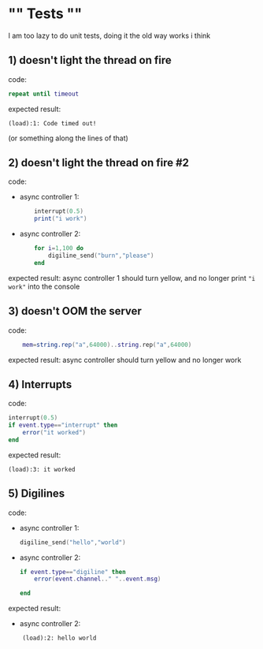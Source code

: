 # "" Tests ""

I am too lazy to do unit tests, doing it the old way works i think

## 1) doesn't light the thread on fire
code:
```lua
repeat until timeout
```
expected result:
```
(load):1: Code timed out!
``` 
(or something along the lines of that)
## 2) doesn't light the thread on fire #2
code:

- async controller 1:
    ```lua
        interrupt(0.5)
        print("i work")
    ```
- async controller 2:
    ```lua
        for i=1,100 do
            digiline_send("burn","please") 
        end
    ```
expected result: async controller 1 should turn yellow, and no longer print `"i work"` into the console
## 3) doesn't OOM the server
code:
```lua
    mem=string.rep("a",64000)..string.rep("a",64000)
```
expected result: async controller should turn yellow and no longer work

## 4) Interrupts
code:
```lua
interrupt(0.5)
if event.type=="interrupt" then
    error("it worked")
end
```
expected result:
```
(load):3: it worked
```

## 5) Digilines
code:

- async controller 1:
    ```lua
    digiline_send("hello","world")
    ```

- async controller 2:
    ```lua
    if event.type=="digiline" then
        error(event.channel.." "..event.msg)

    end
    ```

expected result:
- async controller 2:
```
    (load):2: hello world
```